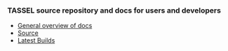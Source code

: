 ### TASSEL source repository and docs for users and developers ###

* [General overview of docs](https://bitbucket.org/tasseladmin/tassel-5-source/wiki)
* [Source](https://bitbucket.org/tasseladmin/tassel-5-source/src)
* [Latest Builds](http://www.maizegenetics.net/#!tassel)
